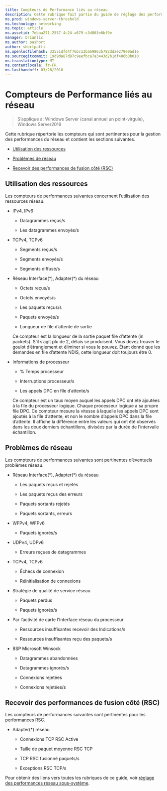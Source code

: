 ```yaml
---
title: Compteurs de Performance liés au réseau
description: Cette rubrique fait partie du guide de réglage des performances sous-système réseau pour Windows Server 2016.
ms.prod: windows-server-threshold
ms.technology: networking
ms.topic: article
ms.assetid: 7ebaa271-2557-4c24-a679-c3d863e6bf9e
manager: brianlic
ms.author: pashort
author: shortpatti
ms.openlocfilehash: 33551dfd4f76bc13ba69863b782ddae279e0ad16
ms.sourcegitcommit: 19d9da87d87c9eefbca7a3443d2b1df486b0b010
ms.translationtype: MT
ms.contentlocale: fr-FR
ms.lasthandoff: 03/28/2018
---
```

# <a name="network-related-performance-counters"></a>Compteurs de Performance liés au réseau

>S’applique à: Windows Server (canal annuel un point-virgule), Windows Server2016

Cette rubrique répertorie les compteurs qui sont pertinentes pour la gestion des performances du réseau et contient les sections suivantes.  
  
-   [Utilisation des ressources](#bkmk_ru)  
  
-   [Problèmes de réseau](#bkmk_np)  
  
-   [Recevoir des performances de fusion côté (RSC)](#bkmk_rsc)  
  
##  <a name="bkmk_ru"></a>Utilisation des ressources  

Les compteurs de performances suivantes concernent l’utilisation des ressources réseau.  
  
-   IPv4, IPv6  
  
    -   Datagrammes reçus/s  
  
    -   Les datagrammes envoyés/s  
  
-   TCPv4, TCPv6  
  
    -   Segments reçus/s  
  
    -   Segments envoyés/s  
  
    -   Segments diffusé/s  
  
-   Réseau Interface(*), Adapter(\*) du réseau  
  
    -   Octets reçus/s  
  
    -   Octets envoyés/s  
  
    -   Les paquets reçus/s  
  
    -   Paquets envoyés/s  
  
    -   Longueur de file d’attente de sortie  
  
     Ce compteur est la longueur de la sortie paquet file d’attente \(in packets\). S’il s’agit plu de 2, délais se produisent. Vous devez trouver le goulot d’étranglement et éliminer si vous le pouvez. Étant donné que les demandes en file d’attente NDIS, cette longueur doit toujours être 0.  
  
-   Informations de processeur  
  
    -   % Temps processeur  
  
    -   Interruptions processeur/s  
  
    -   Les appels DPC en file d’attente/s  
  
     Ce compteur est un taux moyen auquel les appels DPC ont été ajoutées à la file du processeur logique. Chaque processeur logique a sa propre file DPC. Ce compteur mesure la vitesse à laquelle les appels DPC sont ajoutés à la file d’attente, et non le nombre d’appels DPC dans la file d’attente. Il affiche la différence entre les valeurs qui ont été observés dans les deux derniers échantillons, divisées par la durée de l’intervalle échantillon.  
  
##  <a name="bkmk_np"></a>Problèmes de réseau  

Les compteurs de performances suivantes sont pertinentes d’éventuels problèmes réseau.  
  
-   Réseau Interface(*), Adapter(\*) du réseau  
  
    -   Les paquets reçus et rejetés  
  
    -   Les paquets reçus des erreurs  
  
    -   Paquets sortants rejetés  
  
    -   Paquets sortants, erreurs  
  
-   WFPv4, WFPv6  
  
    -   Paquets ignorés/s

-   UDPv4, UDPv6

    -   Erreurs reçues de datagrammes  
  
-   TCPv4, TCPv6  
  
    -   Échecs de connexion  
  
    -   Réinitialisation de connexions  
  
-   Stratégie de qualité de service réseau  
  
    -   Paquets perdus  
  
    -   Paquets ignorés/s  
  
-   Par l’activité de carte l’Interface réseau du processeur  
  
    -   Ressources insuffisantes recevoir des Indications/s  
  
    -   Ressources insuffisantes reçu des paquets/s  
  
-   BSP Microsoft Winsock  
  
    -   Datagrammes abandonnées  
  
    -   Datagrammes ignorés/s  
  
    -   Connexions rejetées  
  
    -   Connexions rejetées/s  
  
##  <a name="bkmk_rsc"></a>Recevoir des performances de fusion côté (RSC)  

Les compteurs de performances suivantes sont pertinentes pour les performances RSC.  
  
-   Adapter(*) réseau  
  
    -   Connexions TCP RSC Active  
  
    -   Taille de paquet moyenne RSC TCP  
  
    -   TCP RSC fusionné paquets/s  
  
    -   Exceptions RSC TCP/s

Pour obtenir des liens vers toutes les rubriques de ce guide, voir [réglage des performances réseau sous-système](net-sub-performance-top.md).